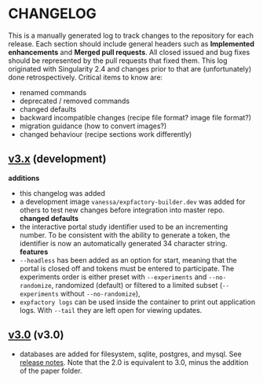 # CHANGELOG

This is a manually generated log to track changes to the repository for each release. 
Each section should include general headers such as **Implemented enhancements** 
and **Merged pull requests**. All closed issued and bug fixes should be 
represented by the pull requests that fixed them. This log originated with Singularity 2.4
and changes prior to that are (unfortunately) done retrospectively. Critical items to know are:

 - renamed commands
 - deprecated / removed commands
 - changed defaults
 - backward incompatible changes (recipe file format? image file format?)
 - migration guidance (how to convert images?)
 - changed behaviour (recipe sections work differently)


## [v3.x](https://github.com/expfactory/expfactory/tree/headless) (development)

**additions**
 - this changelog was added
 - a development image `vanessa/expfactory-builder.dev` was added for others to test new changes before integration into master repo.
**changed defaults**
 - the interactive portal study identifier used to be an incrementing number. To be consistent with the ability to generate a token, the identifier is now an automatically generated 34 character string.
**features**
 - `--headless` has been added as an option for start, meaning that the portal is closed off and tokens must be entered to participate. The experiments order is either preset with `--experiments` and `--no-randomize`, randomized (default) or filtered to a limited subset (`--experiments` without `--no-randomize`),
 - `expfactory logs` can be used inside the container to print out application logs. With `--tail` they are left open for viewing updates.

## [v3.0](https://github.com/expfactory/expfactory/releases/tag/v3.0) (v3.0)

 - databases are added for filesystem, sqlite, postgres, and mysql. See [release notes](https://vsoch.github.io/2017/expfactory-beta/). Note that the 2.0 is equivalent to 3.0, minus the addition of the paper folder.

